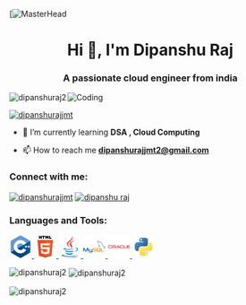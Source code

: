 [![MasterHead](https://i0.wp.com/marketingstockport.co.uk/wp-content/uploads/2021/11/How-cloud-computing-can-advance-your-business.jpg?resize=780%2C400&ssl=1)
<h1 align="center">Hi 👋, I'm Dipanshu Raj</h1>
<h3 align="center">A passionate cloud engineer from india </h3>
<img align="right" alt="Coding" width="400" src="https://camo.githubusercontent.com/c1dcb74cc1c1835b1d716f5051499a2814c683c806b15f04b0eba492863703e9/68747470733a2f2f63646e2e6472696262626c652e636f6d2f75736572732f3733303730332f73637265656e73686f74732f363538313234332f6176656e746f2e676966">
<p align="left"> <img src="https://komarev.com/ghpvc/?username=dipanshuraj2&label=Profile%20views&color=0e75b6&style=flat" alt="dipanshuraj2" /> </p>

<p align="left"> <a href="https://twitter.com/dipanshurajjmt" target="blank"><img src="https://img.shields.io/twitter/follow/dipanshurajjmt?logo=twitter&style=for-the-badge" alt="dipanshurajjmt" /></a> </p>

- 🌱 I’m currently learning **DSA , Cloud Computing**

- 📫 How to reach me **dipanshurajjmt2@gmail.com**

<h3 align="left">Connect with me:</h3>
<p align="left">
<a href="https://twitter.com/dipanshurajjmt" target="blank"><img align="center" src="https://raw.githubusercontent.com/rahuldkjain/github-profile-readme-generator/master/src/images/icons/Social/twitter.svg" alt="dipanshurajjmt" height="30" width="40" /></a>
<a href="https://www.linkedin.com/in/dipanshu-r-5009bb22a/" target="blank"><img align="center" src="https://raw.githubusercontent.com/rahuldkjain/github-profile-readme-generator/master/src/images/icons/Social/linked-in-alt.svg" alt="dipanshu raj" height="30" width="40" /></a>
</p>

<h3 align="left">Languages and Tools:</h3>
<p align="left">  <a href="https://www.w3schools.com/cpp/" target="_blank" rel="noreferrer"> <img src="https://raw.githubusercontent.com/devicons/devicon/master/icons/cplusplus/cplusplus-original.svg" alt="cplusplus" width="40" height="40"/> </a> <a href="https://www.w3.org/html/" target="_blank" rel="noreferrer"> <img src="https://raw.githubusercontent.com/devicons/devicon/master/icons/html5/html5-original-wordmark.svg" alt="html5" width="40" height="40"/> </a> <a href="https://www.java.com" target="_blank" rel="noreferrer"> <img src="https://raw.githubusercontent.com/devicons/devicon/master/icons/java/java-original.svg" alt="java" width="40" height="40"/> </a> <a href="https://www.mysql.com/" target="_blank" rel="noreferrer"> <img src="https://raw.githubusercontent.com/devicons/devicon/master/icons/mysql/mysql-original-wordmark.svg" alt="mysql" width="40" height="40"/> </a> <a href="https://www.oracle.com/" target="_blank" rel="noreferrer"> <img src="https://raw.githubusercontent.com/devicons/devicon/master/icons/oracle/oracle-original.svg" alt="oracle" width="40" height="40"/> </a> <a href="https://www.python.org" target="_blank" rel="noreferrer"> <img src="https://raw.githubusercontent.com/devicons/devicon/master/icons/python/python-original.svg" alt="python" width="40" height="40"/> </a> </p>

<p><img align="left" src="https://github-readme-stats.vercel.app/api/top-langs?username=dipanshuraj2&show_icons=true&locale=en&layout=compact" alt="dipanshuraj2" /></p>

<p>&nbsp;<img align="center" src="https://github-readme-stats.vercel.app/api?username=dipanshuraj2&show_icons=true&locale=en" alt="dipanshuraj2" /></p>

<p><img align="center" src="https://github-readme-streak-stats.herokuapp.com/?user=dipanshuraj2&" alt="dipanshuraj2" /></p>

